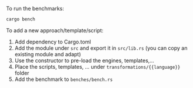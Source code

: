 To run the benchmarks:

```bash
cargo bench
```

To add a new approach/template/script:

1. Add dependency to Cargo.toml
2. Add the module under `src` and export it in `src/lib.rs` (you can copy an existing module and adapt)
3. Use the constructor to pre-load the engines, templates,...
4. Place the scripts, templates, ... under `transformations/{{language}}` folder
5. Add the benchmark to `benches/bench.rs`
